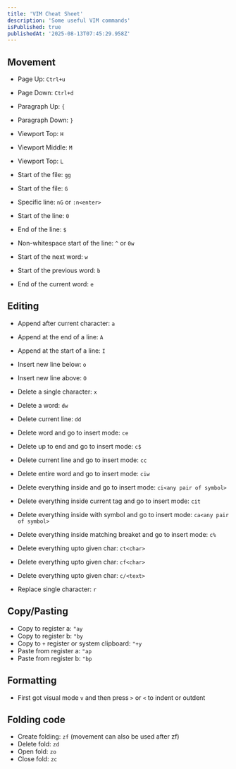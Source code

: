 ```yaml
---
title: 'VIM Cheat Sheet'
description: 'Some useful VIM commands'
isPublished: true
publishedAt: '2025-08-13T07:45:29.958Z'
---
```


## Movement

- Page Up: `Ctrl+u`
- Page Down: `Ctrl+d`

- Paragraph Up: `{`
- Paragraph Down: `}`

- Viewport Top: `H`
- Viewport Middle: `M`
- Viewport Top: `L`

- Start of the file: `gg`
- Start of the file: `G`
- Specific line: `nG` or `:n<enter>`

- Start of the line: `0`
- End of the line: `$`
- Non-whitespace start of the line: `^` or `0w`

- Start of the next word: `w`
- Start of the previous word: `b`
- End of the current word: `e`

## Editing

- Append after current character: `a`
- Append at the end of a line: `A`
- Append at the start of a line: `I`
- Insert new line below: `o`
- Insert new line above: `O`

- Delete a single character: `x`
- Delete a word: `dw`
- Delete current line: `dd`
- Delete word and go to insert mode: `ce`
- Delete up to end and go to insert mode: `c$`
- Delete current line and go to insert mode: `cc`
- Delete entire word and go to insert mode: `ciw`
- Delete everything inside and go to insert mode: `ci<any pair of symbol>`
- Delete everything inside current tag and go to insert mode: `cit`
- Delete everything inside with symbol and go to insert mode: `ca<any pair of symbol>`
- Delete everything inside matching breaket and go to insert mode: `c%`
- Delete everything upto given char: `ct<char>`
- Delete everything upto given char: `cf<char>`
- Delete everything upto given char: `c/<text>`

- Replace single character: `r`

## Copy/Pasting

- Copy to register a: `"ay`
- Copy to register b: `"by`
- Copy to `+` register or system clipboard: `"+y`
- Paste from register a: `"ap`
- Paste from register b: `"bp`

## Formatting

- First got visual mode `v` and then press `>` or `<` to indent or outdent

## Folding code

- Create folding: `zf` (movement can also be used after zf)
- Delete fold: `zd`
- Open fold: `zo`
- Close fold: `zc`
